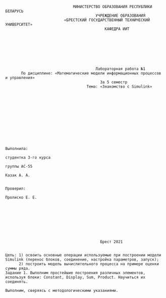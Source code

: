                                   МИНИСТЕРСТВО ОБРАЗОВАНИЯ РЕСПУБЛИКИ БЕЛАРУСЬ
                                            УЧРЕЖДЕНИЕ ОБРАЗОВАНИЯ 
                              «БРЕСТСКИЙ ГОСУДАРСТВЕННЫЙ ТЕХНИЧЕСКИЙ УНИВЕРСИТЕТ»
                                                КАФЕДРА ИИТ








                                            Лабораторная работа №1
           По дисциплине: «Математические модели информационных процессов и управления»
                                              За 5 семестр
                                        Тема: «Знакомство с Simulink»












                                                                            Выполнила:
                                                                            студентка 3-го курса
                                                                            группы АС-55
                                                                            Казак А. А.

                                                                            Проверил:
                                                                            Пролиско Е. Е.









                                              Брест 2021

```

Цель: 1) освоить основные операции используемые при построении модели Simulink (перенос блоков, соединение, настройка параметров, запуск); 
      2) построить модель вычислительного процесса на примере оценки суммы ряда.
Задание 1. Выполним простейшие построения различных элементов, используя блоки: Constant, Display, Sum, Product. Научиться их соединять.

Выполним, сверяясь с методологическими указаниями.
